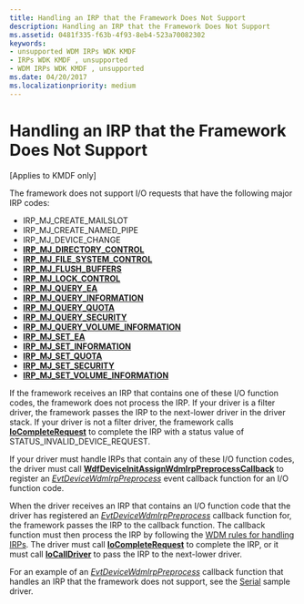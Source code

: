```yaml
---
title: Handling an IRP that the Framework Does Not Support
description: Handling an IRP that the Framework Does Not Support
ms.assetid: 0481f335-f63b-4f93-8eb4-523a70082302
keywords:
- unsupported WDM IRPs WDK KMDF
- IRPs WDK KMDF , unsupported
- WDM IRPs WDK KMDF , unsupported
ms.date: 04/20/2017
ms.localizationpriority: medium
---
```


# Handling an IRP that the Framework Does Not Support


\[Applies to KMDF only\]

The framework does not support I/O requests that have the following major IRP codes:

-   IRP\_MJ\_CREATE\_MAILSLOT
-   IRP\_MJ\_CREATE\_NAMED\_PIPE
-   IRP\_MJ\_DEVICE\_CHANGE
-   [**IRP\_MJ\_DIRECTORY\_CONTROL**](https://docs.microsoft.com/windows-hardware/drivers/ifs/irp-mj-directory-control)
-   [**IRP\_MJ\_FILE\_SYSTEM\_CONTROL**](https://docs.microsoft.com/windows-hardware/drivers/kernel/irp-mj-file-system-control)
-   [**IRP\_MJ\_FLUSH\_BUFFERS**](https://docs.microsoft.com/windows-hardware/drivers/kernel/irp-mj-flush-buffers)
-   [**IRP\_MJ\_LOCK\_CONTROL**](https://docs.microsoft.com/windows-hardware/drivers/ifs/irp-mj-lock-control)
-   [**IRP\_MJ\_QUERY\_EA**](https://docs.microsoft.com/windows-hardware/drivers/ifs/irp-mj-query-ea)
-   [**IRP\_MJ\_QUERY\_INFORMATION**](https://docs.microsoft.com/windows-hardware/drivers/ifs/irp-mj-query-information)
-   [**IRP\_MJ\_QUERY\_QUOTA**](https://docs.microsoft.com/windows-hardware/drivers/ifs/irp-mj-query-quota)
-   [**IRP\_MJ\_QUERY\_SECURITY**](https://docs.microsoft.com/windows-hardware/drivers/ifs/irp-mj-query-security)
-   [**IRP\_MJ\_QUERY\_VOLUME\_INFORMATION**](https://docs.microsoft.com/windows-hardware/drivers/ifs/irp-mj-query-volume-information)
-   [**IRP\_MJ\_SET\_EA**](https://docs.microsoft.com/windows-hardware/drivers/ifs/irp-mj-set-ea)
-   [**IRP\_MJ\_SET\_INFORMATION**](https://docs.microsoft.com/windows-hardware/drivers/kernel/irp-mj-set-information)
-   [**IRP\_MJ\_SET\_QUOTA**](https://docs.microsoft.com/windows-hardware/drivers/ifs/irp-mj-set-quota)
-   [**IRP\_MJ\_SET\_SECURITY**](https://docs.microsoft.com/windows-hardware/drivers/ifs/irp-mj-set-security)
-   [**IRP\_MJ\_SET\_VOLUME\_INFORMATION**](https://docs.microsoft.com/windows-hardware/drivers/ifs/irp-mj-set-volume-information)

If the framework receives an IRP that contains one of these I/O function codes, the framework does not process the IRP. If your driver is a filter driver, the framework passes the IRP to the next-lower driver in the driver stack. If your driver is not a filter driver, the framework calls [**IoCompleteRequest**](https://docs.microsoft.com/windows-hardware/drivers/ddi/wdm/nf-wdm-iocompleterequest) to complete the IRP with a status value of STATUS\_INVALID\_DEVICE\_REQUEST.

If your driver must handle IRPs that contain any of these I/O function codes, the driver must call [**WdfDeviceInitAssignWdmIrpPreprocessCallback**](https://docs.microsoft.com/windows-hardware/drivers/ddi/wdfdevice/nf-wdfdevice-wdfdeviceinitassignwdmirppreprocesscallback) to register an [*EvtDeviceWdmIrpPreprocess*](https://docs.microsoft.com/windows-hardware/drivers/ddi/wdfdevice/nc-wdfdevice-evt_wdfdevice_wdm_irp_preprocess) event callback function for an I/O function code.

When the driver receives an IRP that contains an I/O function code that the driver has registered an [*EvtDeviceWdmIrpPreprocess*](https://docs.microsoft.com/windows-hardware/drivers/ddi/wdfdevice/nc-wdfdevice-evt_wdfdevice_wdm_irp_preprocess) callback function for, the framework passes the IRP to the callback function. The callback function must then process the IRP by following the [WDM rules for handling IRPs](https://docs.microsoft.com/windows-hardware/drivers/kernel/handling-irps). The driver must call [**IoCompleteRequest**](https://docs.microsoft.com/windows-hardware/drivers/ddi/wdm/nf-wdm-iocompleterequest) to complete the IRP, or it must call [**IoCallDriver**](https://docs.microsoft.com/windows-hardware/drivers/ddi/wdm/nf-wdm-iocalldriver) to pass the IRP to the next-lower driver.

For an example of an [*EvtDeviceWdmIrpPreprocess*](https://docs.microsoft.com/windows-hardware/drivers/ddi/wdfdevice/nc-wdfdevice-evt_wdfdevice_wdm_irp_preprocess) callback function that handles an IRP that the framework does not support, see the [Serial](sample-kmdf-drivers.md) sample driver.

 

 






